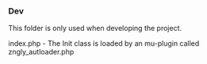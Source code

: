 ### Dev

This folder is only used when developing the project.

index.php - The Init class is loaded by an mu-plugin called zngly_autloader.php

